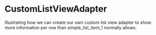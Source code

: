 # CustomListViewAdapter

Illustrating how we can create our own custom list view adapter to show more information per row than simple_list_item_1 normally allows.
